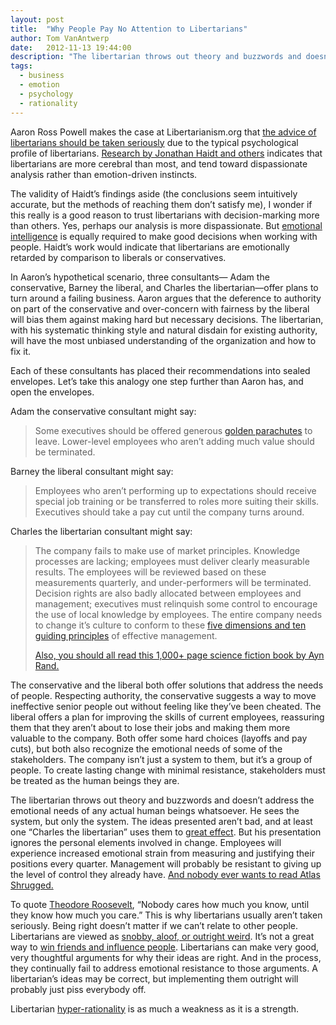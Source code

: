 ```yaml
---
layout: post
title:  "Why People Pay No Attention to Libertarians"
author: Tom VanAntwerp
date:   2012-11-13 19:44:00
description: "The libertarian throws out theory and buzzwords and doesn’t address the emotional needs of any actual human beings whatsoever."
tags:
  - business
  - emotion
  - psychology
  - rationality
---
```


Aaron Ross Powell makes the case at Libertarianism.org that [the advice of libertarians should be taken seriously](http://www.libertarianism.org/blog/why-people-should-pay-more-attention-libertarians) due to the typical psychological profile of libertarians. [Research by Jonathan Haidt and others](http://www.plosone.org/article/info%3Adoi%2F10.1371%2Fjournal.pone.0042366) indicates that libertarians are more cerebral than most, and tend toward dispassionate analysis rather than emotion-driven instincts.

The validity of Haidt’s findings aside (the conclusions seem intuitively accurate, but the methods of reaching them don’t satisfy me), I wonder if this really is a good reason to trust libertarians with decision-marking more than others. Yes, perhaps our analysis is more dispassionate. But [emotional intelligence](http://en.wikipedia.org/wiki/Emotional_intelligence) is equally required to make good decisions when working with people. Haidt’s work would indicate that libertarians are emotionally retarded by comparison to liberals or conservatives.

In Aaron’s hypothetical scenario, three consultants— Adam the conservative, Barney the liberal, and Charles the libertarian—offer plans to turn around a failing business. Aaron argues that the deference to authority on part of the conservative and over-concern with fairness by the liberal will bias them against making hard but necessary decisions. The libertarian, with his systematic thinking style and natural disdain for existing authority, will have the most unbiased understanding of the organization and how to fix it.

Each of these consultants has placed their recommendations into sealed envelopes. Let’s take this analogy one step further than Aaron has, and open the envelopes.

Adam the conservative consultant might say:

> Some executives should be offered generous [golden parachutes](http://en.wikipedia.org/wiki/Golden_parachute) to leave. Lower-level employees who aren’t adding much value should be terminated.

Barney the liberal consultant might say:

> Employees who aren’t performing up to expectations should receive special job training or be transferred to roles more suiting their skills. Executives should take a pay cut until the company turns around.

Charles the libertarian consultant might say:

> The company fails to make use of market principles. Knowledge processes are lacking; employees must deliver clearly measurable results. The employees will be reviewed based on these measurements quarterly, and under-performers will be terminated. Decision rights are also badly allocated between employees and management; executives must relinquish some control to encourage the use of local knowledge by employees. The entire company needs to change it’s culture to conform to these [five dimensions and ten guiding principles](http://en.wikipedia.org/wiki/Charles_G._Koch#Market-Based_Management) of effective management.
>
> [Also, you should all read this 1,000+ page science fiction book by Ayn Rand.](http://www.nytimes.com/2009/08/02/business/02bbt.html?_r=0)

The conservative and the liberal both offer solutions that address the needs of people. Respecting authority, the conservative suggests a way to move ineffective senior people out without feeling like they’ve been cheated. The liberal offers a plan for improving the skills of current employees, reassuring them that they aren’t about to lose their jobs and making them more valuable to the company. Both offer some hard choices (layoffs and pay cuts), but both also recognize the emotional needs of some of the stakeholders. The company isn’t just a system to them, but it’s a group of people. To create lasting change with minimal resistance, stakeholders must be treated as the human beings they are.

The libertarian throws out theory and buzzwords and doesn’t address the emotional needs of any actual human beings whatsoever. He sees the system, but only the system. The ideas presented aren’t bad, and at least one “Charles the libertarian” uses them to [great effect](http://www.kochind.com/). But his presentation ignores the personal elements involved in change. Employees will experience increased emotional strain from measuring and justifying their positions every quarter. Management will probably be resistant to giving up the level of control they already have. [And nobody ever wants to read Atlas Shrugged.](http://www.southparkstudios.com/clips/150385/plucked)

To quote [Theodore Roosevelt](http://www.brainyquote.com/quotes/quotes/t/theodorero140484.html), “Nobody cares how much you know, until they know how much you care.” This is why libertarians usually aren’t taken seriously. Being right doesn’t matter if we can’t relate to other people. Libertarians are viewed as [snobby, aloof, or outright weird](http://leftycartoons.com/the-24-types-of-libertarian/). It’s not a great way to [win friends and influence people](http://en.wikipedia.org/wiki/How_to_Win_Friends_and_Influence_People). Libertarians can make very good, very thoughtful arguments for why their ideas are right. And in the process, they continually fail to address emotional resistance to those arguments. A libertarian’s ideas may be correct, but implementing them outright will probably just piss everybody off.

Libertarian [hyper-rationality](http://bigthink.com/ideas/hyper-rationality?page=all) is as much a weakness as it is a strength.
